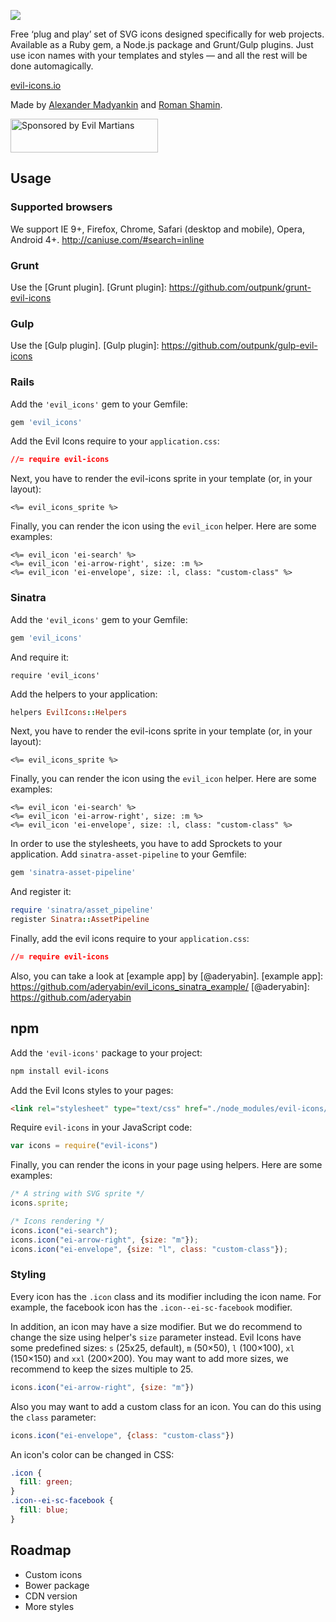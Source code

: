 ![](http://evil-icons.io/assets/images/evil-icons.png)

Free ‘plug and play’ set of SVG icons designed specifically for web projects. Available as a Ruby gem, a Node.js package and Grunt/Gulp plugins. Just use icon names with your templates and styles — and all the rest will be done automagically.

[evil-icons.io](http://evil-icons.io)

Made by [Alexander Madyankin] and [Roman Shamin].

<a href="https://evilmartians.com/?utm_source=evil-icons">
<img src="https://evilmartians.com/badges/sponsored-by-evil-martians.svg" alt="Sponsored by Evil Martians" width="236" height="54">
</a>

[Alexander Madyankin]:  https://twitter.com/outpunk
[Roman Shamin]:         https://twitter.com/romanshamin


## Usage

### Supported browsers
We support IE 9+, Firefox, Chrome, Safari (desktop and mobile), Opera, Android 4+.
http://caniuse.com/#search=inline

### Grunt
Use the [Grunt plugin].
[Grunt plugin]: https://github.com/outpunk/grunt-evil-icons

### Gulp
Use the [Gulp plugin].
[Gulp plugin]: https://github.com/outpunk/gulp-evil-icons

### Rails

Add the `'evil_icons'` gem to your Gemfile:
```ruby
gem 'evil_icons'
```

Add the Evil Icons require to your `application.css`:
```css
//= require evil-icons
```

Next, you have to render the evil-icons sprite in your template (or, in your layout):
```erb
<%= evil_icons_sprite %>
```

Finally, you can render the icon using the `evil_icon` helper.
Here are some examples:
```erb
<%= evil_icon 'ei-search' %>
<%= evil_icon 'ei-arrow-right', size: :m %>
<%= evil_icon 'ei-envelope', size: :l, class: "custom-class" %>
```


### Sinatra

Add the `'evil_icons'` gem to your Gemfile:
```ruby
gem 'evil_icons'
```
And require it:
```
require 'evil_icons'
```

Add the helpers to your application:
```ruby
helpers EvilIcons::Helpers
```

Next, you have to render the evil-icons sprite in your template (or, in your layout):
```erb
<%= evil_icons_sprite %>
```

Finally, you can render the icon using the `evil_icon` helper.
Here are some examples:
```erb
<%= evil_icon 'ei-search' %>
<%= evil_icon 'ei-arrow-right', size: :m %>
<%= evil_icon 'ei-envelope', size: :l, class: "custom-class" %>
```

In order to use the stylesheets, you have to add Sprockets to your application.
Add `sinatra-asset-pipeline` to your Gemfile:
```ruby
gem 'sinatra-asset-pipeline'
```

And register it:
```ruby
require 'sinatra/asset_pipeline'
register Sinatra::AssetPipeline
```

Finally, add the evil icons require to your `application.css`:
```css
//= require evil-icons
```

Also, you can take a look at [example app] by [@aderyabin].
[example app]: https://github.com/aderyabin/evil_icons_sinatra_example/
[@aderyabin]: https://github.com/aderyabin


## npm

Add the `'evil-icons'` package to your project:
```bash
npm install evil-icons
```

Add the Evil Icons styles to your pages:
```html
<link rel="stylesheet" type="text/css" href="./node_modules/evil-icons/assets/css/evil-icons.css">
```

Require `evil-icons` in your JavaScript code:
```js
var icons = require("evil-icons")
```

Finally, you can render the icons in your page using helpers.
Here are some examples:
```js
/* A string with SVG sprite */
icons.sprite;

/* Icons rendering */
icons.icon("ei-search");
icons.icon("ei-arrow-right", {size: "m"});
icons.icon("ei-envelope", {size: "l", class: "custom-class"});
```


### Styling

Every icon has the `.icon` class and its modifier including the icon name. For example, the facebook icon has the `.icon--ei-sc-facebook` modifier.

In addition, an icon may have a size modifier. But we do recommend to change the size using helper's `size` parameter instead. Evil Icons have some predefined sizes: `s` (25x25, default), `m` (50×50), `l` (100×100), `xl` (150×150) and `xxl` (200×200). You may want to add more sizes, we recommend to keep the sizes multiple to 25.
```js
icons.icon("ei-arrow-right", {size: "m"})
```

Also you may want to add a custom class for an icon.
You can do this using the `class` parameter:
```js
icons.icon("ei-envelope", {class: "custom-class"})
```

An icon's color can be changed in CSS:
```css
.icon {
  fill: green;
}
.icon--ei-sc-facebook {
  fill: blue;
}
```


## Roadmap
* Custom icons
* Bower package
* CDN version
* More styles

